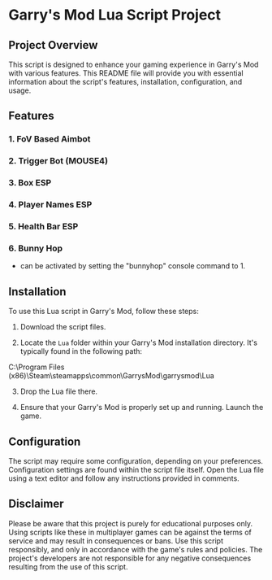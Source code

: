 # Garry's Mod Lua Script Project

## Project Overview

This script is designed to enhance your gaming experience in Garry's Mod with various features. This README file will provide you with essential information about the script's features, installation, configuration, and usage.

## Features

### 1. FoV Based Aimbot

### 2. Trigger Bot (MOUSE4)

### 3. Box ESP

### 4. Player Names ESP

### 5. Health Bar ESP

### 6. Bunny Hop
- can be activated by setting the "bunnyhop" console command to 1.

## Installation

To use this Lua script in Garry's Mod, follow these steps:

1. Download the script files.

2. Locate the `Lua` folder within your Garry's Mod installation directory. It's typically found in the following path:

C:\Program Files (x86)\Steam\steamapps\common\GarrysMod\garrysmod\Lua

3. Drop the Lua file there.

4. Ensure that your Garry's Mod is properly set up and running. Launch the game.

## Configuration

The script may require some configuration, depending on your preferences. Configuration settings are found within the script file itself. Open the Lua file using a text editor and follow any instructions provided in comments.

## Disclaimer

Please be aware that this project is purely for educational purposes only. Using scripts like these in multiplayer games can be against the terms of service and may result in consequences or bans. Use this script responsibly, and only in accordance with the game's rules and policies. The project's developers are not responsible for any negative consequences resulting from the use of this script.


